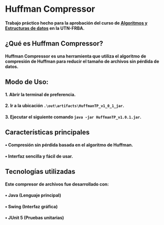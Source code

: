 # Huffman Compressor 
#### Trabajo práctico hecho para la aprobación del curso de <ins>Algoritmos y Estructuras de datos</ins> en la UTN-FRBA.

## ¿Qué es Huffman Compressor?
#### Huffman Compressor es una herramienta que utiliza el algoritmo de compresión de Huffman para reducir el tamaño de archivos sin pérdida de datos.

## Modo de Uso:
#### 1. Abrir la terminal de preferencia.
#### 2. Ir a la ubicación `.\out\artifacts\HuffmanTP_v1_0_1_jar`.
#### 3. Ejecutar el siguiente comando `java -jar HuffmanTP_v1.0.1.jar`.

## Características principales
#### • Compresión sin pérdida basada en el algoritmo de Huffman.
#### • Interfaz sencilla y fácil de usar.

## Tecnologías utilizadas
#### Este compresor de archivos fue desarrollado con:
#### •  Java (Lenguaje principal)  
#### •  Swing (Interfaz gráfica)  
#### •  JUnit 5  (Pruebas unitarias)
